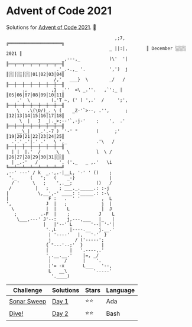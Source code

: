 # Advent of Code 2021

Solutions for [Advent of Code 2021](https://adventofcode.com/2021). 🎅

```
                                         ,;7,        ╔════════════════════╗
                                       _ ||:|,       ║ December ░░░░ 2021 ║
                     _,---,_           )\'  '|       ╟──┬──┬──┬──┬──┬──┬──╢
                   .'_.-.,_ '.         ',')  j       ║░░│░░│░░|01|02│03│04║
                  /,'   ___}  \        _/   /        ╟──┼──┼──┼──┼──┼──┼──╢
      .,         ,1  .''  =\ _.''.   ,`';_ |         ║05│06│07│08│09│10│11║
    .'  \        (.'T ~, (' ) ',.'  /     ';',       ╟──┼──┼──┼──┼──┼──┼──╢
    \   .\(\O/)_. \ (    _Z-'`>--, .'',      ;       ║12│13│14│15│16│17│18║
     \  |   I  _|._>;--'`,-j-'    ;    ',  .'        ╟──┼──┼──┼──┼──┼──┼──╢
    __\_|   _.'.-7 ) `'-' "       (      ;'          ║19│20│21│22│23│24│25║
  .'.'_.'|.' .'   \ ',_           .'\   /            ╟──┼──┼──┼──┼──┼──┼──╢
  | |  |.'  /      \   \          l  \ /             ║26│27│28│29│30│31│░░║
  | _.-'   /        '. ('._   _ ,.'   \i             ╚══╧══╧══╧══╧══╧══╧══╝
,--' ---' / k  _.-,.-|__L, '-' ' ()    ;
 '._     (   ';   (    _-}             |
  / '     \   ;    ',.__;         ()   /
 /         |   ;    ; ___._._____.: :-j
|           \,__',-' ____: :_____.: :-\
|               F :   .  ' '        ,  L
',             J  |   ;             j  |
  \            |  |    L            |  J
   ;         .-F  |    ;           J    L
    \___,---' J'--:    j,---,___   |_   |
              |   |'--' L       '--| '-'|
               '.,L     |----.__   j.__.'
                | '----'   |,   '-'  }
                j         / ('-----';
               { "---'--;'  }       |
               |        |   '.----,.'
               ',.__.__.'    |=, _/
                |     /      |    '.
                |'= -x       L___   '--,
                L   __\          '-----'
                 '.____)
```

| Challenge                                          | Solutions        | Stars | Language |
|----------------------------------------------------|------------------|-------|----------|
| [Sonar Sweep](https://adventofcode.com/2021/day/1) | [Day 1](Day%201) | ⭐⭐    | Ada      |
| [Dive!](https://adventofcode.com/2021/day/2)       | [Day 2](Day%202) | ⭐⭐    | Bash     |
